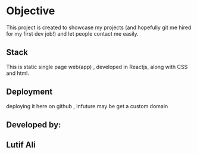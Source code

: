 Objective
=========
This project is created to showcase my projects (and hopefully git me hired for my first dev job!) and let people contact me easily.

Stack
-----
This is static single page web(app) , developed in Reactjs, along with CSS and html.

Deployment
----------
deploying it here on github , infuture may be get a custom domain 


Developed by:
---------
Lutif Ali
-----